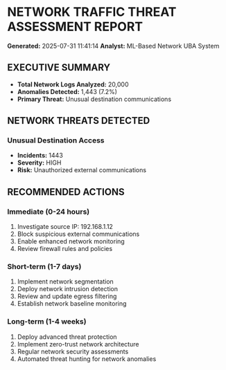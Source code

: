 # NETWORK TRAFFIC THREAT ASSESSMENT REPORT

**Generated:** 2025-07-31 11:41:14
**Analyst:** ML-Based Network UBA System

## EXECUTIVE SUMMARY

- **Total Network Logs Analyzed:** 20,000
- **Anomalies Detected:** 1,443 (7.2%)
- **Primary Threat:** Unusual destination communications

## NETWORK THREATS DETECTED

### Unusual Destination Access
- **Incidents:** 1443
- **Severity:** HIGH
- **Risk:** Unauthorized external communications

## RECOMMENDED ACTIONS

### Immediate (0-24 hours)
1. Investigate source IP: 192.168.1.12
2. Block suspicious external communications
3. Enable enhanced network monitoring
4. Review firewall rules and policies

### Short-term (1-7 days)
1. Implement network segmentation
2. Deploy network intrusion detection
3. Review and update egress filtering
4. Establish network baseline monitoring

### Long-term (1-4 weeks)
1. Deploy advanced threat protection
2. Implement zero-trust network architecture
3. Regular network security assessments
4. Automated threat hunting for network anomalies


